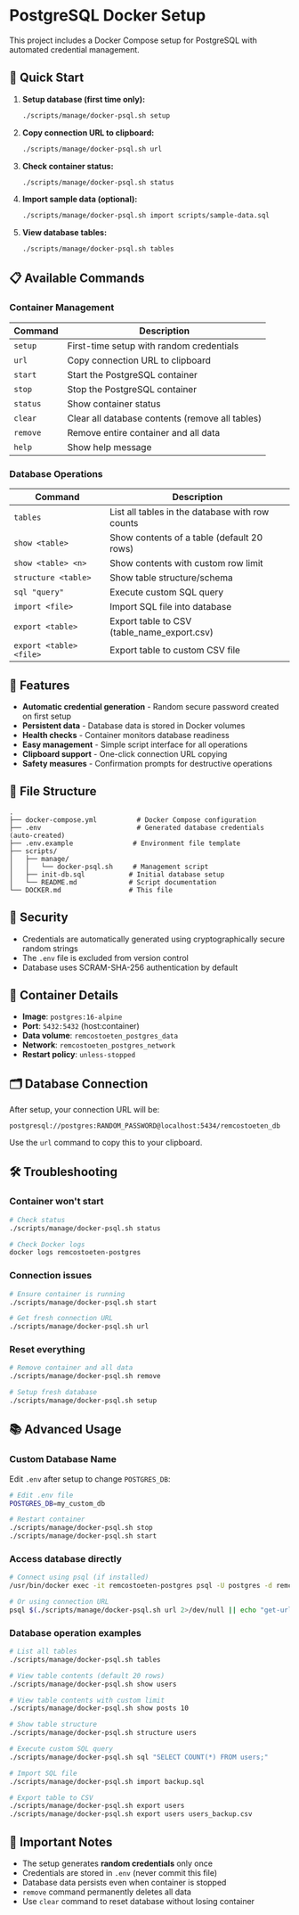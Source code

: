 # PostgreSQL Docker Setup

This project includes a Docker Compose setup for PostgreSQL with automated credential management.

## 🚀 Quick Start

1. **Setup database (first time only):**
   ```bash
   ./scripts/manage/docker-psql.sh setup
   ```

2. **Copy connection URL to clipboard:**
   ```bash
   ./scripts/manage/docker-psql.sh url
   ```

3. **Check container status:**
   ```bash
   ./scripts/manage/docker-psql.sh status
   ```

4. **Import sample data (optional):**
   ```bash
   ./scripts/manage/docker-psql.sh import scripts/sample-data.sql
   ```

5. **View database tables:**
   ```bash
   ./scripts/manage/docker-psql.sh tables
   ```

## 📋 Available Commands

### Container Management
| Command | Description |
|---------|-------------|
| `setup` | First-time setup with random credentials |
| `url` | Copy connection URL to clipboard |
| `start` | Start the PostgreSQL container |
| `stop` | Stop the PostgreSQL container |
| `status` | Show container status |
| `clear` | Clear all database contents (remove all tables) |
| `remove` | Remove entire container and all data |
| `help` | Show help message |

### Database Operations
| Command | Description |
|---------|-------------|
| `tables` | List all tables in the database with row counts |
| `show <table>` | Show contents of a table (default 20 rows) |
| `show <table> <n>` | Show contents with custom row limit |
| `structure <table>` | Show table structure/schema |
| `sql "query"` | Execute custom SQL query |
| `import <file>` | Import SQL file into database |
| `export <table>` | Export table to CSV (table_name_export.csv) |
| `export <table> <file>` | Export table to custom CSV file |

## 🔧 Features

- **Automatic credential generation** - Random secure password created on first setup
- **Persistent data** - Database data is stored in Docker volumes
- **Health checks** - Container monitors database readiness
- **Easy management** - Simple script interface for all operations
- **Clipboard support** - One-click connection URL copying
- **Safety measures** - Confirmation prompts for destructive operations

## 📁 File Structure

```
.
├── docker-compose.yml          # Docker Compose configuration
├── .env                        # Generated database credentials (auto-created)
├── .env.example               # Environment file template
├── scripts/
│   ├── manage/
│   │   └── docker-psql.sh     # Management script
│   ├── init-db.sql           # Initial database setup
│   └── README.md             # Script documentation
└── DOCKER.md                 # This file
```

## 🔐 Security

- Credentials are automatically generated using cryptographically secure random strings
- The `.env` file is excluded from version control
- Database uses SCRAM-SHA-256 authentication by default

## 🐳 Container Details

- **Image**: `postgres:16-alpine`
- **Port**: `5432:5432` (host:container)
- **Data volume**: `remcostoeten_postgres_data`
- **Network**: `remcostoeten_postgres_network`
- **Restart policy**: `unless-stopped`

## 🗂️ Database Connection

After setup, your connection URL will be:
```
postgresql://postgres:RANDOM_PASSWORD@localhost:5434/remcostoeten_db
```

Use the `url` command to copy this to your clipboard.

## 🛠️ Troubleshooting

### Container won't start
```bash
# Check status
./scripts/manage/docker-psql.sh status

# Check Docker logs
docker logs remcostoeten-postgres
```

### Connection issues
```bash
# Ensure container is running
./scripts/manage/docker-psql.sh start

# Get fresh connection URL
./scripts/manage/docker-psql.sh url
```

### Reset everything
```bash
# Remove container and all data
./scripts/manage/docker-psql.sh remove

# Setup fresh database
./scripts/manage/docker-psql.sh setup
```

## 📚 Advanced Usage

### Custom Database Name
Edit `.env` after setup to change `POSTGRES_DB`:

```bash
# Edit .env file
POSTGRES_DB=my_custom_db

# Restart container
./scripts/manage/docker-psql.sh stop
./scripts/manage/docker-psql.sh start
```

### Access database directly
```bash
# Connect using psql (if installed)
/usr/bin/docker exec -it remcostoeten-postgres psql -U postgres -d remcostoeten_db

# Or using connection URL
psql $(./scripts/manage/docker-psql.sh url 2>/dev/null || echo "get-url-first")
```

### Database operation examples
```bash
# List all tables
./scripts/manage/docker-psql.sh tables

# View table contents (default 20 rows)
./scripts/manage/docker-psql.sh show users

# View table contents with custom limit
./scripts/manage/docker-psql.sh show posts 10

# Show table structure
./scripts/manage/docker-psql.sh structure users

# Execute custom SQL query
./scripts/manage/docker-psql.sh sql "SELECT COUNT(*) FROM users;"

# Import SQL file
./scripts/manage/docker-psql.sh import backup.sql

# Export table to CSV
./scripts/manage/docker-psql.sh export users
./scripts/manage/docker-psql.sh export users users_backup.csv
```

## 🚨 Important Notes

- The setup generates **random credentials** only once
- Credentials are stored in `.env` (never commit this file)
- Database data persists even when container is stopped
- `remove` command permanently deletes all data
- Use `clear` command to reset database without losing container